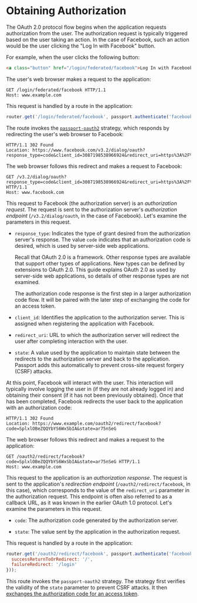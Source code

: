 # Obtaining Authorization

The OAuth 2.0 protocol flow begins when the application requests authorization
from the user.  The authorization request is typically triggered based on the
user taking an action.  In the case of Facebook, such an action would be the
user clicking the "Log In with Facebook" button.

For example, when the user clicks the following button:

```html
<a class="button" href="/login/federated/facebook">Log In with Facebook</a>
```

The user's web browser makes a request to the application:

```http
GET /login/federated/facebook HTTP/1.1
Host: www.example.com
```

This request is handled by a route in the application:

```js
router.get('/login/federated/facebook', passport.authenticate('facebook'));
```

The route invokes the [`passport-oauth2`](https://www.passportjs.org/packages/passport-oauth2/)
strategy, which responds by redirecting the user's web browser to Facebook:

```http
HTTP/1.1 302 Found
Location: https://www.facebook.com/v3.2/dialog/oauth?response_type=code&client_id=3087198538966924&redirect_uri=https%3A%2F%2Fwww.example.com%2Foauth2%2Fredirect%2Ffacebook&state=ar75nSeG
```

The web browser follows this redirect and makes a request to Facebook:

```http
GET /v3.2/dialog/oauth?response_type=code&client_id=3087198538966924&redirect_uri=https%3A%2F%2Fwww.example.com%2Foauth2%2Fredirect%2Ffacebook&state=ar75nSeG HTTP/1.1
Host: www.facebook.com
```

This request to Facebook (the authorization server) is an _authorization
request_.  The request is sent to the authorization server's _authorization
endpoint_ (`/v3.2/dialog/oauth`, in the case of Facebook).  Let's examine the
parameters in this request.

  * `response_type`: Indicates the type of grant desired from the authorization
      server's response.  The value `code` indicates that an authorization code
      is desired, which is used by server-side web applications.
      
      Recall that OAuth 2.0 is a framework.  Other response types are available
      that support other types of applications.  New types can be defined by
      extensions to OAuth 2.0.  This guide explains OAuth 2.0 as used by
      server-side web applications, so details of other response types are not
      examined.
      
      The authorization code response is the first step in a larger
      authorization code flow.  It will be paired with the later step of
      exchanging the code for an access token.
      
  * `client_id`: Identifies the application to the authorization server.  This
      is assigned when registering the application with Facebook.
      
  * `redirect_uri`: URL to which the authorization server will redirect the user
      after completing interaction with the user.
      
  * `state`: A value used by the application to maintain state between the
      redirects to the authorization server and back to the application.
      Passport adds this automatically to prevent cross-site request forgery
      (CSRF) attacks.
      

At this point, Facebook will interact with the user.  This interaction will
typically involve logging the user in (if they are not already logged in) and
obtaining their consent (if it has not been previously obtained).  Once that
has been completed, Facebook redirects the user back to the application with
an authorization code:

```http
HTTP/1.1 302 Found
Location: https://www.example.com/oauth2/redirect/facebook?code=SplxlOBeZQQYbYS6WxSbIA&state=ar75nSeG
```

The web browser follows this redirect and makes a request to the application:

```http
GET /oauth2/redirect/facebook?code=SplxlOBeZQQYbYS6WxSbIA&state=ar75nSeG HTTP/1.1
Host: www.example.com
```

This request to the application is an _authorization response_.  The request is
sent to the application's _redirection endpoint_ (`/oauth2/redirect/facebook`,
in this case), which corresponds to the value of the `redirect_uri` parameter in
the authorization request.  This endpoint is often also referred to as a
callback URL, as it was known in the earlier OAuth 1.0 protocol.  Let's examine
the parameters in this request.

  * `code`: The authorization code generated by the authorization server.
  
  * `state`: The value sent by the application in the authorization request.
  

This request is handled by a route in the application:

```js
router.get('/oauth2/redirect/facebook', passport.authenticate('facebook', {
  successReturnToOrRedirect: '/',
  failureRedirect: '/login'
}));
```

This route invokes the `passport-oauth2` strategy.  The strategy first verifies
the validity of the `state` parameter to prevent CSRF attacks.  It then
[exchanges the authorization code for an access token](../token/).
